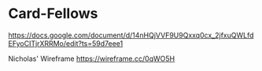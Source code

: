 # Card-Fellows

https://docs.google.com/document/d/14nHQjVVF9U9Qxxq0cx_2jfxuQWLfdEFyoCITjrXRRMo/edit?ts=59d7eee1


Nicholas' Wireframe https://wireframe.cc/0qWO5H
